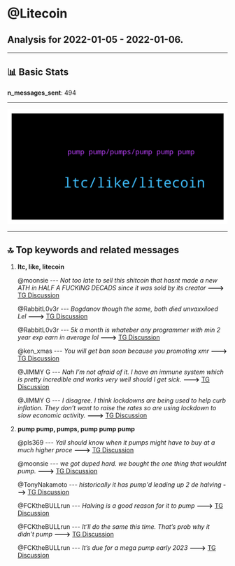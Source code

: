 # **@Litecoin**
 ## Analysis for **2022-01-05** - **2022-01-06**.

---

## 📊 **Basic Stats**

**n_messages_sent**: 494

---
![wordcloud](Litecoin_1Days_wordcloud.png)

---


## 🔝 **Top keywords and related messages**

1. **ltc, like, litecoin**

    @moonsie --- *Not too late to sell this shitcoin that hasnt made a new ATH in HALF A FUCKING DECADS since it was sold by its creator* **--->** [TG Discussion](https://t.me/Litecoin/2040214)

    @RabbitL0v3r --- *Bogdanov though the same, both died unvaxxiloed Lel* **--->** [TG Discussion](https://t.me/Litecoin/2040551)

    @RabbitL0v3r --- *5k a month is whateber any programmer with min 2 year exp earn in average lol* **--->** [TG Discussion](https://t.me/Litecoin/2041447)

    @ken_xmas --- *You will get ban soon because you promoting xmr* **--->** [TG Discussion](https://t.me/Litecoin/2040058)

    @JIMMY G --- *Nah I’m not afraid of it. I have an immune system which is pretty incredible and works very well should I get sick.* **--->** [TG Discussion](https://t.me/Litecoin/2040505)

    @JIMMY G --- *I disagree. I think lockdowns are being used to help curb inflation. They don’t want to raise the rates so are using lockdown to slow economic activity.* **--->** [TG Discussion](https://t.me/Litecoin/2040479)

2. **pump pump, pumps, pump pump pump**

    @pls369 --- *Yall should know when it pumps might have to buy at a much higher proce* **--->** [TG Discussion](https://t.me/Litecoin/2041305)

    @moonsie --- *we got duped hard. we bought the one thing that wouldnt pump.* **--->** [TG Discussion](https://t.me/Litecoin/2040586)

    @TonyNakamoto --- *historically it has pump'd leading up 2 de halving* **--->** [TG Discussion](https://t.me/Litecoin/2040248)

    @FCKtheBULLrun --- *Halving is a good reason for it to pump* **--->** [TG Discussion](https://t.me/Litecoin/2040247)

    @FCKtheBULLrun --- *It’ll do the same this time. That’s prob why it didn’t pump* **--->** [TG Discussion](https://t.me/Litecoin/2040243)

    @FCKtheBULLrun --- *It’s due for a mega pump early 2023* **--->** [TG Discussion](https://t.me/Litecoin/2040244)

